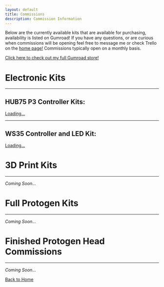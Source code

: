 ```yaml
---
layout: default
title: Commissions
description: Commission Information
---
```


Below are the currently available kits that are available for purchasing, availability is listed on Gumroad! If you have any questions, or are curious when commissions will be opening feel free to message me or check Trello on the [home page!](./) Commissions typically open on a monthly basis.

<a href="https://www.gumroad.com/coelacant1" title="Gumroad"><i class="fa fa-solid fa-store" aria-hidden="true"></i></a>[Click here to check out my full Gumroad store!](https://www.gumroad.com/coelacant1)

# Electronic Kits
* * *

## HUB75 P3 Controller Kits:
<script src="https://gumroad.com/js/gumroad-embed.js"></script>
<div class="gumroad-product-embed"><a href="https://coelacant1.gumroad.com/l/HUB75ProtogenDynamicUpgrade">Loading...</a></div>

* * *

## WS35 Controller and LED Kit:
<script src="https://gumroad.com/js/gumroad-embed.js"></script>
<div class="gumroad-product-embed"><a href="https://coelacant1.gumroad.com/l/protogenledkit">Loading...</a></div>

# 3D Print Kits
* * *
_Coming Soon..._

# Full Protogen Kits
* * *
_Coming Soon..._

# Finished Protogen Head Commissions
* * *
_Coming Soon..._


[Back to Home](./)
